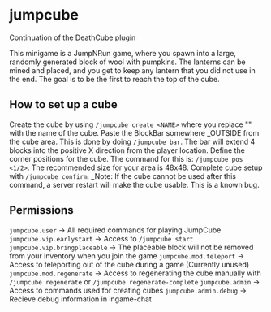 # jumpcube
Continuation of the DeathCube plugin

This minigame is a JumpNRun game, where you spawn into a large, randomly generated block of wool with pumpkins. The lanterns can be mined and placed, and you get to keep any lantern that you did not use in the end. The goal is to be the first to reach the top of the cube.

## How to set up a cube

Create the cube by using `/jumpcube create <NAME>` where you replace "<NAME>" with the name of the cube.
Paste the BlockBar somewhere _OUTSIDE from the cube area. This is done by doing `/jumpcube bar`. The bar will extend 4 blocks into the positive X direction from the player location.
Define the corner positions for the cube. The command for this is: `/jumpcube pos <1/2>`. The recommended size for your area is 48x48.
Complete cube setup with `/jumpcube confirm`. _Note: If the cube cannot be used after this command, a server restart will make the cube usable. This is a known bug.

## Permissions

`jumpcube.user` -> All required commands for playing JumpCube
`jumpcube.vip.earlystart` -> Access to `/jumpcube start`
`jumpcube.vip.bringplaceable` -> The placeable block will not be removed from your inventory when you join the game
`jumpcube.mod.teleport` -> Access to teleporting out of the cube during a game (Currently unused)
`jumpcube.mod.regenerate` -> Access to regenerating the cube manually with `/jumpcube regenerate` or `/jumpcube regenerate-complete`
`jumpcube.admin` -> Access to commands used for creating cubes
`jumpcube.admin.debug` -> Recieve debug information in ingame-chat
